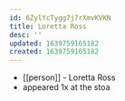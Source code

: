 ```yaml
---
id: 6ZylYcTygg7j7rXmvKVKN
title: Loretta Ross
desc: ''
updated: 1639759165182
created: 1639759165182
---
```



- [[person]] - Loretta Ross
- appeared 1x at the stoa
